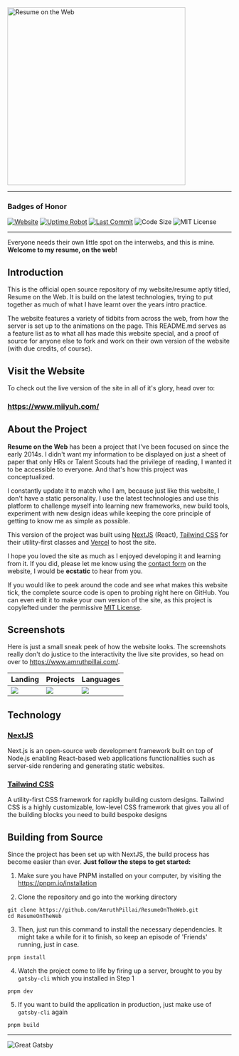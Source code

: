 <img src="https://miiyuh.com/assets/img/resume_on_the_web.pn" alt="Resume on the Web" width="400px" />

---

### Badges of Honor

[![Website](https://img.shields.io/website-up-down-green-red/http/miiyuh.com.svg)](https://miiyuh.com/)
[![Uptime Robot](https://img.shields.io/uptimerobot/ratio/m781987043-24c5463b2c0e80a630682bd0.svg?style=flat)](https://miiyuh.com/)
[![Last Commit](https://img.shields.io/github/last-commit/miiyuh/resumeontheweb.svg?style=flat)](https://miiyuh.com/)
![Code Size](https://img.shields.io/github/languages/code-size/miiyuh/resumeontheweb.svg?style=flat)
![MIT License](https://img.shields.io/github/license/miiyuh/resumeontheweb.svg?style=flat)

---

Everyone needs their own little spot on the interwebs, and this is mine.  
**Welcome to my resume, on the web!**

## Introduction

This is the official open source repository of my website/resume aptly titled, Resume on the Web. It is build on the latest technologies, trying to put together as much of what I have learnt over the years intro practice.

The website features a variety of tidbits from across the web, from how the server is set up to the animations on the page. This README.md serves as a feature list as to what all has made this website special, and a proof of source for anyone else to fork and work on their own version of the website (with due credits, of course).

## Visit the Website

To check out the live version of the site in all of it's glory, head over to:

### https://www.miiyuh.com/

## About the Project

**Resume on the Web** has been a project that I've been focused on since the early 2014s. I didn't want my information to be displayed on just a sheet of paper that only HRs or Talent Scouts had the privilege of reading, I wanted it to be accessible to everyone. And that's how this project was conceptualized.

I constantly update it to match who I am, because just like this website, I don't have a static personality. I use the latest technologies and use this platform to challenge myself into learning new frameworks, new build tools, experiment with new design ideas while keeping the core principle of getting to know me as simple as possible.

This version of the project was built using [NextJS](https://www.nextjs.org/) (React), [Tailwind CSS](https://tailwindcss.com/) for their utility-first classes and [Vercel](https://vercel.com/) to host the site.

I hope you loved the site as much as I enjoyed developing it and learning from it. If you did, please let me know using the [contact form](#contact) on the website, I would be **ecstatic** to hear from you.

If you would like to peek around the code and see what makes this website tick, the complete source code is open to probing right here on GitHub. You can even edit it to make your own version of the site, as this project is copylefted under the permissive [MIT License](https://github.com/miiyuh/ResumeOnTheWeb/blob/master/LICENSE).

## Screenshots

Here is just a small sneak peek of how the website looks. The screenshots really don't do justice to the interactivity the live site provides, so head on over to https://www.amruthpillai.com/.

| Landing                              | Projects                             | Languages                            |
| ------------------------------------ | ------------------------------------ | ------------------------------------ |
| ![](https://i.imgur.com/ZbMXby7.png) | ![](https://i.imgur.com/CsZ2VSx.png) | ![](https://i.imgur.com/oVWFmsI.png) |

## Technology

### [NextJS](https://www.nextjs.org/)

Next.js is an open-source web development framework built on top of Node.js enabling React-based web applications functionalities such as server-side rendering and generating static websites.

### [Tailwind CSS](https://tailwindcss.com/)

A utility-first CSS framework for rapidly building custom designs. Tailwind CSS is a highly customizable, low-level CSS framework that gives you all of the building blocks you need to build bespoke designs

## Building from Source

Since the project has been set up with NextJS, the build process has become easier than ever.
**Just follow the steps to get started:**

1. Make sure you have PNPM installed on your computer, by visiting the https://pnpm.io/installation

2. Clone the repository and go into the working directory

```console
git clone https://github.com/AmruthPillai/ResumeOnTheWeb.git
cd ResumeOnTheWeb
```

3. Then, just run this command to install the necessary dependencies. It might take a while for it to finish, so keep an episode of 'Friends' running, just in case.

```console
pnpm install
```

4. Watch the project come to life by firing up a server, brought to you by `gatsby-cli` which you installed in Step 1

```console
pnpm dev
```

5. If you want to build the application in production, just make use of `gatsby-cli` again

```console
pnpm build
```

---

![Great Gatsby](https://i.imgur.com/Dr8j5iv.gif)
